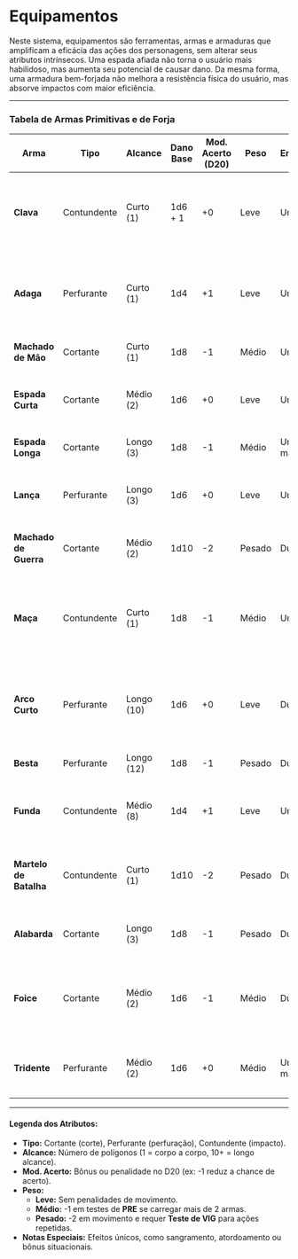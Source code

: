 # Equipamentos

Neste sistema, equipamentos são ferramentas, armas e armaduras que amplificam a eficácia das ações dos personagens, sem alterar seus atributos intrínsecos. Uma espada afiada não torna o usuário mais habilidoso, mas aumenta seu potencial de causar dano. Da mesma forma, uma armadura bem-forjada não melhora a resistência física do usuário, mas absorve impactos com maior eficiência.

---

### Tabela de Armas Primitivas e de Forja

| **Arma**               | **Tipo**       | **Alcance** | **Dano Base** | **Mod. Acerto (D20)** | **Peso**  | **Empunhadura** | **Notas Especiais**                                                                 |
|------------------------|----------------|-------------|---------------|-----------------------|-----------|-----------------|-------------------------------------------------------------------------------------|
| **Clava**              | Contundente    | Curto (1)   | 1d6 + 1       | +0                   | Leve      | Uma mão         | Dano contundente. Ignora 1 ponto de armadura contra alvos com proteção rígida.      |
| **Adaga**              | Perfurante     | Curto (1)   | 1d4           | +1                   | Leve      | Uma mão         | Bônus de +2 em ataques surpresa. Pode ser arremessada (alcance 3 polígonos).        |
| **Machado de Mão**     | Cortante       | Curto (1)   | 1d8           | -1                   | Médio     | Uma mão         | Penaliza -1 em esquivas após o ataque.                                              |
| **Espada Curta**       | Cortante       | Médio (2)   | 1d6           | +0                   | Leve      | Uma mão         | Bônus de +1 em defesa contra ataques corpo a corpo.                                 |
| **Espada Longa**       | Cortante       | Longo (3)   | 1d8           | -1                   | Médio     | Uma/duas mãos   | Se usada com duas mãos: +1 de dano.                                                 |
| **Lança**              | Perfurante     | Longo (3)   | 1d6           | +0                   | Leve      | Uma mão         | Alcance estendido (4 polígonos) se usada com carga.                                 |
| **Machado de Guerra**  | Cortante       | Médio (2)   | 1d10          | -2                   | Pesado    | Duas mãos       | Reduz movimento em -1 após o ataque.                                                |
| **Maça**               | Contundente    | Curto (1)   | 1d8           | -1                   | Médio     | Uma mão         | Ignora 2 pontos de armadura. Causa atordoamento em críticos (inimigo perde 1 turno).|
| **Arco Curto**         | Perfurante     | Longo (10)  | 1d6           | +0                   | Leve      | Duas mãos       | Requer flechas. Dano reduzido para 1d4 em alcance extremo (15+ polígonos).          |
| **Besta**              | Perfurante     | Longo (12)  | 1d8           | -1                   | Pesado    | Duas mãos       | Recarga lenta (1 ação para recarregar).                                             |
| **Funda**              | Contundente    | Médio (8)   | 1d4           | +1                   | Leve      | Uma mão         | Pode usar pedras como munição. +2 contra alvos desprotegidos.                       |
| **Martelo de Batalha** | Contundente    | Curto (1)   | 1d10          | -2                   | Pesado    | Duas mãos       | Dano crítico derruba inimigos no chão (Teste de RES para evitar).                   |
| **Alabarda**           | Cortante       | Longo (3)   | 1d8           | -1                   | Pesado    | Duas mãos       | Ataques em área (atinge até 2 inimigos adjacentes).                                 |
| **Foice**              | Cortante       | Médio (2)   | 1d6           | -1                   | Médio     | Duas mãos       | Chance de causar sangramento (1d4 de dano adicional por 2 turnos em críticos).      |
| **Tridente**           | Perfurante     | Médio (2)   | 1d6           | +0                   | Médio     | Uma/duas mãos   | +1 de dano em água ou contra criaturas aquáticas.                                   |

---

#### Legenda dos Atributos:
- **Tipo:** Cortante (corte), Perfurante (perfuração), Contundente (impacto).
- **Alcance:** Número de polígonos (1 = corpo a corpo, 10+ = longo alcance).
- **Mod. Acerto:** Bônus ou penalidade no D20 (ex: -1 reduz a chance de acerto).
- **Peso:**  
  - **Leve:** Sem penalidades de movimento.  
  - **Médio:** -1 em testes de **PRE** se carregar mais de 2 armas.  
  - **Pesado:** -2 em movimento e requer **Teste de VIG** para ações repetidas.
- **Notas Especiais:** Efeitos únicos, como sangramento, atordoamento ou bônus situacionais.

